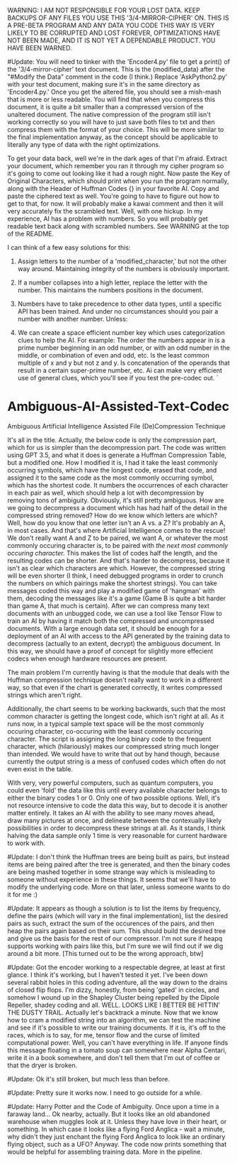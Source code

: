 WARNING: I AM NOT RESPONSIBLE FOR YOUR LOST DATA. KEEP BACKUPS OF ANY FILES YOU USE THIS '3/4-MIRROR-CIPHER' ON. THIS IS A PRE-BETA PROGRAM AND ANY DATA YOU CODE THIS WAY IS VERY LIKELY TO BE CORRUPTED AND LOST FOREVER, OPTIMIZATIONS HAVE NOT BEEN MADE, AND IT IS NOT YET A DEPENDABLE PRODUCT. YOU HAVE BEEN WARNED.


#Update: You will need to tinker with the 'Encoder4.py' file to get a print() of the '3/4-mirror-cipher' text document. This is the (modified_data) after the "#Modify the Data" comment in the code (I think.) Replace 'AskPython2.py' with your test document, making sure it's in the same directory as 'Encoder4.py.' Once you get the altered file, you should see a mish-mash that is more or less readable. You will find that when you compress this document, it is quite a bit smaller than a compressed version of the unaltered document. The native compression of the program still isn't working correctly so you will have to just save both files to txt and then compress them with the format of your choice. This will be more similar to the final implementation anyway, as the concept should be applicable to literally any type of data with the right optimizations. 

To get your data back, well we're in the dark ages of that I'm afraid. Extract your document, which remember you ran it through my cipher program so it's going to come out looking like it had a rough night. Now paste the Key of Original Characters, which should print when you run the program normally, along with the Header of Huffman Codes {} in your favorite AI. Copy and paste the ciphered text as well. You're going to have to figure out how to get to that, for now. It will probably make a kawai comment and then it will very accurately fix the scrambled text. Well, with one hickup. In my experience, AI has a problem with numbers. So you will probably get readable text back along with scrambled numbers. See WARNING at the top of the README.

I can think of a few easy solutions for this:

 1) Assign letters to the number of a 'modified_character,' but not the other way around. Maintaining integrity of the numbers is obviously important. 

 2) If a number collapses into a high letter, replace the letter with the number. This maintains the numbers positions in the document.
 
 3) Numbers have to take precedence to other data types, until a specific API has been trained. And under no circumstances should you pair a number with      another number. Unless:
    
 5) We can create a space efficient number key which uses categorization clues to help the AI. For example: The order the numbers appear in is a prime        number beginning in an odd number, or with an odd number in the middle, or combination of even and odd, etc.
    Is the least common multiple of x and y but not z and y.
    Is concatenation of the operands that result in a certain super-prime number, etc. Ai can make very efficient use of general clues, which you'll see      if you test the pre-codec out. 
 `  


# Ambiguous-AI-Assisted-Text-Codec
Ambiguous Artificial Intelligence Assisted File (De)Compression Technique


It's all in the title. Actually, the below code is only the compression part, which for us is simpler than the decompression part. The code was written using GPT 3.5, and what it does is generate a Huffman Compression Table, but a modified one. How I modified it is, I had it take the least commonly occurring symbols, which have the longest code, erased that code, and assigned it to the same code as the most commonly occurring symbol, which has the shortest code. It numbers the occurrences of each character in each pair as well, which should help a lot with decompression by removing tons of ambiguity. Obviously, it's still pretty ambiguous. How are we going to decompress a document which has had half of the detail in the compressed string removed? How do we know which letters are which? Well, how do you know that one letter isn't an A vs. a Z? It's probably an A, in most cases. And that's where Artificial Intelligence comes to the rescue! We don't really want A and Z to be paired, we want A, or whatever the most commonly occuring character is, to be paired with *the next most commonly occuring character.* This makes the list of codes half the length, and the resulting codes can be shorter. And that's harder to decompress, because it isn't as clear which characters are which. However, the compressed string will be even shorter (I think, I need debugged programs in order to crunch the numbers on which pairings make the shortest strings). You can take messages coded this way and play a modified game of 'hangman' with them, decoding the messages like it's a game (Game B is quite a bit harder than game A, that much is certain). After we can compress many text documents with an unbugged code, we can use a tool like Tensor Flow to train an AI by having it match both the compressed and uncompressed documents. With a large enough data set, it should be enough for a deployment of an AI with access to the API generated by the training data to decompress (actually to an extent, decrypt) the ambiguous document. In this way, we should have a proof of concept for slightly more effecient codecs when enough hardware resources are present. 

The main problem I'm currently having is that the module that deals with the Huffman compression technique doesn't really want to work in a different way, so that even if the chart is generated correctly, it writes compressed strings which aren't right. 

Additionally, the chart seems to be working backwards, such that the most common character is getting the longest code, which isn't right at all. As it runs now, in a typical sample text space will be the most commonly occuring character, co-occuring with the least commonly occuring character. The script is assigning the long binary code to the frequent character, which (hilariously) makes our compressed string much longer than intended. We would have to write that out by hand though, because currently the output string is a mess of confused codes which often do not even exist in the table.

With very, very powerful computers, such as quantum computers, you could even 'fold' the data like this until every available character belongs to either the binary codes 1 or 0. Only one of two possible options. Well, it's not resource intensive to code the data this way, but to decode it is another matter entirely. It takes an AI with the ability to see many moves ahead, draw many pictures at once, and delineate between the contexually likely possibilities in order to decompress these strings at all. As it stands, I think halving the data sample only 1 time is very reasonable for current hardware to work with. 

#Update: I don't think the Huffman trees are being built as pairs, but instead items are being paired after the tree is generated, and then the binary codes are being mashed together in some strange way which is misleading to someone without experience in these things. It seems that we'll have to modify the underlying code. More on that later, unless someone wants to do it for me :)

#Update: It appears as though a solution is to list the items by frequency, define the pairs (which will vary in the final implementation), list the desired pairs as such, extract the sum of the occurences of the pairs, and then heap the pairs again based on their sum. This should build the desired tree and give us the basis for the rest of our compressor. I'm not sure if heapq supports working with pairs like this, but I'm sure we will find out if we dig around a bit more. [This turned out to be the wrong approach, btw]



#Update: Got the encoder working to a respectable degree, at least at first glance. I think it's working, but I haven't tested it yet. I've been down several rabbit holes in this coding adventure, all the way down to the drains of closed flip flops. I'm dizzy, honestly, from being 'gated' in circles, and somehow I wound up in the Shapley Cluster being repelled by the Dipole Repeller, shadey coding and all. WELL. LOOKS LIKE I BETTER BE HITTIN' THE DUSTY TRAIL. Actually let's backtrack a minute. Now that we know how to cram a modified string into an algorithm, we can test the machine and see if it's possible to write our training documents. If it is, it's off to the races, which is to say, for me, tensor flow and the curse of limited computational power. Well, you can't have everything in life. If anyone finds this message floating in a tomato soup can somewhere near Alpha Centari, write it in a book somewhere, and don't tell them that I'm out of coffee or that the dryer is broken.

#Update: Ok it's still broken, but much less than before.

#Update: Pretty sure it works now. I need to go outside for a while.

#Update: Harry Potter and the Code of Ambiguity. Once upon a time in a faraway land... Ok nearby, actually. But it looks like an old abandoned warehouse when muggles look at it. Unless they have love in their heart, or something. In which case it looks like a flying Ford Anglica - wait a minute, why didn't they just enchant the flying Ford Anglica to look like an ordinary flying object, such as a UFO? Anyway. The code now prints something that would be helpful for assembling training data. More in the pipeline.
